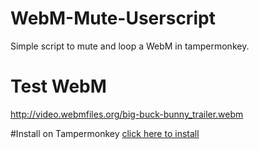 # WebM-Mute-Userscript
Simple script to mute and loop a WebM in tampermonkey.

# Test WebM
http://video.webmfiles.org/big-buck-bunny_trailer.webm


#Install on Tampermonkey
[click here to install](https://github.com/Failbike/WebM-Mute-Userscript/raw/master/WebMSettings.user.js)

